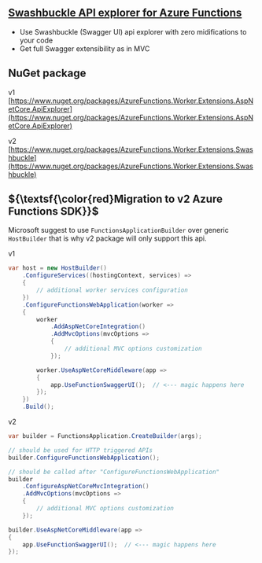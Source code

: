 ## [Swashbuckle API explorer for Azure Functions](src/AzureFunctions.Worker.Extensions.Swashbuckle/readme.md)
- Use Swashbuckle (Swagger UI) api explorer with zero midifications to your code
- Get full Swagger extensibility as in MVC

## NuGet package
v1
[https://www.nuget.org/packages/AzureFunctions.Worker.Extensions.AspNetCore.ApiExplorer](https://www.nuget.org/packages/AzureFunctions.Worker.Extensions.AspNetCore.ApiExplorer)

v2
[https://www.nuget.org/packages/AzureFunctions.Worker.Extensions.Swashbuckle](https://www.nuget.org/packages/AzureFunctions.Worker.Extensions.Swashbuckle)

## ${\textsf{\color{red}Migration to v2 Azure Functions SDK}}$

Microsoft suggest to use `FunctionsApplicationBuilder` over generic `HostBuilder` that is why v2 package will only support this api.

v1
```csharp
var host = new HostBuilder()
    .ConfigureServices((hostingContext, services) =>
    {
        // additional worker services configuration
    })
    .ConfigureFunctionsWebApplication(worker =>
    {
        worker
            .AddAspNetCoreIntegration()
            .AddMvcOptions(mvcOptions =>
            {
                // additional MVC options customization
            });

        worker.UseAspNetCoreMiddleware(app =>
        {
            app.UseFunctionSwaggerUI();  // <--- magic happens here
        });
    })
    .Build();
```

v2
```csharp
var builder = FunctionsApplication.CreateBuilder(args);

// should be used for HTTP triggered APIs
builder.ConfigureFunctionsWebApplication();

// should be called after "ConfigureFunctionsWebApplication"
builder
    .ConfigureAspNetCoreMvcIntegration()
    .AddMvcOptions(mvcOptions =>
    {
        // additional MVC options customization
    });

builder.UseAspNetCoreMiddleware(app =>
{
    app.UseFunctionSwaggerUI();  // <--- magic happens here
});
```
